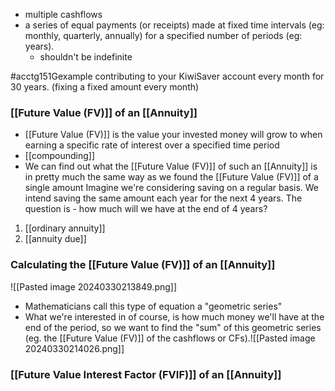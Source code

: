 - multiple cashflows
- a series of equal payments (or receipts) made at fixed time intervals (eg: monthly, quarterly, annually) for a specified number of periods (eg: years).
	- shouldn't be indefinite

#acctg151Gexample contributing to your KiwiSaver account every month for 30 years. (fixing a fixed amount every month)

### [[Future Value (FV)]] of an [[Annuity]]
- [[Future Value (FV)]] is the value your invested money will grow to when earning a specific rate of interest over a specified time period
- [[compounding]]
- We can find out what the [[Future Value (FV)]] of such an [[Annuity]] is in pretty much the same way as we found the [[Future Value (FV)]] of a single amount
Imagine we're considering saving on a regular basis. We intend saving the same amount each year for the next 4 years. 
The question is - how much will we have at the end of 4 years?
1. [[ordinary annuity]]
2. [[annuity due]]
### Calculating the [[Future Value (FV)]] of an [[Annuity]]
![[Pasted image 20240330213849.png]]
- Mathematicians call this type of equation a "geometric series"
- What we're interested in of course, is how much money we'll have at the end of the period, so we want to find the "sum" of this geometric series (eg. the [[Future Value (FV)]] of the cashflows or CFs).![[Pasted image 20240330214026.png]]
### [[Future Value Interest Factor (FVIF)]] of an [[Annuity]]